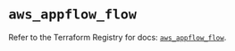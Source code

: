 # `aws_appflow_flow`

Refer to the Terraform Registry for docs: [`aws_appflow_flow`](https://registry.terraform.io/providers/hashicorp/aws/5.94.1/docs/resources/appflow_flow).
